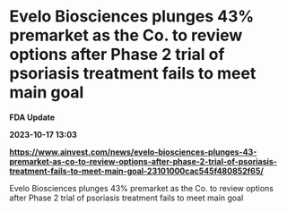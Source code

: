 # Evelo Biosciences plunges 43% premarket as the Co. to review options after Phase 2 trial of psoriasis treatment fails to meet main goal
**FDA Update**

**2023-10-17 13:03**

**https://www.ainvest.com/news/evelo-biosciences-plunges-43-premarket-as-co-to-review-options-after-phase-2-trial-of-psoriasis-treatment-fails-to-meet-main-goal-23101000cac545f480852f65/**

Evelo Biosciences plunges 43% premarket as the Co. to review options after Phase 2 trial of psoriasis treatment fails to meet main goal